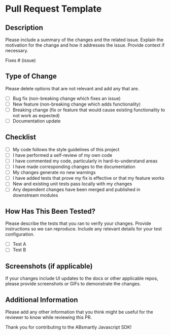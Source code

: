 # Pull Request Template

## Description

Please include a summary of the changes and the related issue. Explain the
motivation for the change and how it addresses the issue. Provide context if necessary.

Fixes # (issue)

## Type of Change

Please delete options that are not relevant and add any that are.

- [ ] Bug fix (non-breaking change which fixes an issue)
- [ ] New feature (non-breaking change which adds functionality)
- [ ] Breaking change (fix or feature that would cause existing functionality to
  not work as expected)
- [ ] Documentation update

## Checklist

- [ ] My code follows the style guidelines of this project
- [ ] I have performed a self-review of my own code
- [ ] I have commented my code, particularly in hard-to-understand areas
- [ ] I have made corresponding changes to the documentation
- [ ] My changes generate no new warnings
- [ ] I have added tests that prove my fix is effective or that my feature works
- [ ] New and existing unit tests pass locally with my changes
- [ ] Any dependent changes have been merged and published in downstream modules

## How Has This Been Tested?

Please describe the tests that you ran to verify your changes. Provide
instructions so we can reproduce. Include any relevant details for your test configuration.

- [ ] Test A
- [ ] Test B

## Screenshots (if applicable)

If your changes include UI updates to the docs or other applicable repos, please
provide screenshots or GIFs to demonstrate the changes.

## Additional Information

Please add any other information that you think might be useful for the reviewer
to know while reviewing this PR.

Thank you for contributing to the ABsmartly Javascript SDK!
